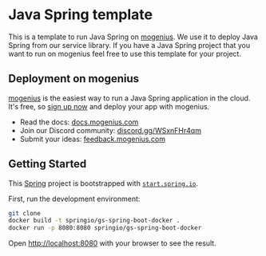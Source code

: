 # Java Spring template
This is a template to run Java Spring on [mogenius](https://mogenius.com). We use it to deploy Java Spring from our service library. If you have a Java Spring project that you want to run on mogenius feel free to use this template for your project.
## Deployment on mogenius
[mogenius](https://mogenius.com) is the easiest way to run a Java Spring application in the cloud. It's free, so [sign up now](https://studio.mogenius.com/user/registration) and deploy your app with mogenius.
- Read the docs: [docs.mogenius.com](https://docs.mogenius.com)
- Join our Discord community: [discord.gg/WSxnFHr4qm](https://discord.gg/WSxnFHr4qm)
- Submit your ideas: [feedback.mogenius.com](https://feedback.mogenius.com)

## Getting Started

This [Spring](https://spring.io/) project is bootstrapped with [`start.spring.io`](https://start.spring.io/).

First, run the development environment:

```bash
git clone 
docker build -t springio/gs-spring-boot-docker .
docker run -p 8080:8080 springio/gs-spring-boot-docker
```

Open [http://localhost:8080](http://localhost:8080) with your browser to see the result.
